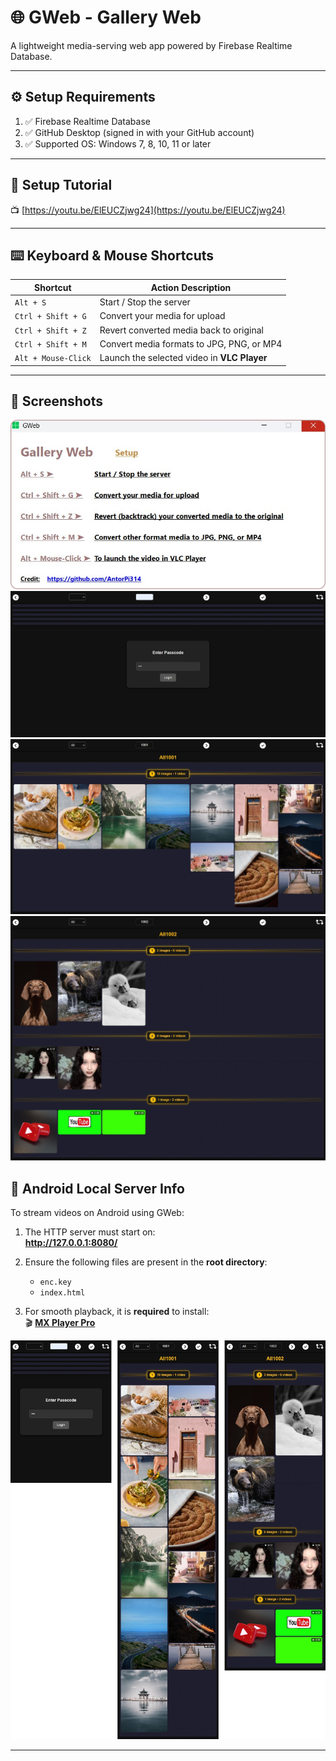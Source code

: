 # 🌐 GWeb - Gallery Web

A lightweight media-serving web app powered by Firebase Realtime Database.

---

## ⚙️ Setup Requirements

1. ✅ Firebase Realtime Database  
2. ✅ GitHub Desktop (signed in with your GitHub account)  
3. ✅ Supported OS: Windows 7, 8, 10, 11 or later

---

## 🎥 Setup Tutorial

📺 [https://youtu.be/ElEUCZjwg24](https://youtu.be/ElEUCZjwg24)

---

## ⌨️ Keyboard & Mouse Shortcuts

| Shortcut                | Action Description                                      |
|-------------------------|----------------------------------------------------------|
| `Alt + S`              | Start / Stop the server                                  |
| `Ctrl + Shift + G`     | Convert your media for upload                            |
| `Ctrl + Shift + Z`     | Revert converted media back to original                  |
| `Ctrl + Shift + M`     | Convert media formats to JPG, PNG, or MP4                |
| `Alt + Mouse-Click`    | Launch the selected video in **VLC Player**              |

---

## 📸 Screenshots

![Screenshot 1](https://raw.githubusercontent.com/AntorPi314/GWeb/main/Screenshot/s1.png)
![Screenshot 2](https://raw.githubusercontent.com/AntorPi314/GWeb/main/Screenshot/s2.jpg)
![Screenshot 3](https://raw.githubusercontent.com/AntorPi314/GWeb/main/Screenshot/s3.jpg)
![Screenshot 4](https://raw.githubusercontent.com/AntorPi314/GWeb/main/Screenshot/s4.jpg)


## 📱 Android Local Server Info

To stream videos on Android using GWeb:

1. The HTTP server must start on:  
   **http://127.0.0.1:8080/**

2. Ensure the following files are present in the **root directory**:
   - `enc.key`
   - `index.html`

3. For smooth playback, it is **required** to install:  
   🎬 **[MX Player Pro](https://play.google.com/store/apps/details?id=com.mxtech.videoplayer.pro)**

![Screenshot 5](https://raw.githubusercontent.com/AntorPi314/GWeb/main/Screenshot/s5.png)

---



